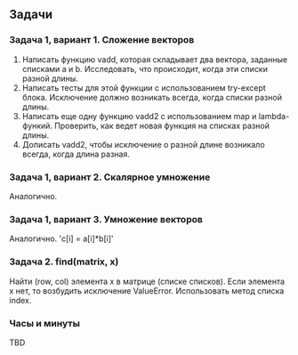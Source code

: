 ## Задачи

### Задача 1, вариант 1. Сложение векторов

1. Написать функцию vadd, которая складывает два вектора, заданные списками a и b. Исследовать, что происходит, когда эти списки разной длины.
1. Написать тесты для этой функции с использованием try-except блока. Исключение должно возникать всегда, когда списки разной длины.
1. Написать еще одну функцию vadd2 с использованием map и lambda-функий. Проверить, как ведет новая функция на списках разной длины.
1. Дописать vadd2, чтобы исключение о разной длине возникало всегда, когда длина разная.

### Задача 1, вариант 2. Скалярное умножение

Аналогично.

### Задача 1, вариант 3. Умножение векторов

Аналогично. 'c[i] = a[i]*b[i]'

### Задача 2. find(matrix, x)
Найти (row, col) элемента х в матрице (списке списков). Если элемента х нет, то возбудить исключение ValueError. Использовать метод списка index.

### Часы и минуты

TBD
